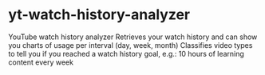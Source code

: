 # yt-watch-history-analyzer

YouTube watch history analyzer
Retrieves your watch history and can show you charts of usage per interval (day, week, month)
Classifies video types to tell you if you reached a watch history goal, e.g.: 10 hours of learning content every week
